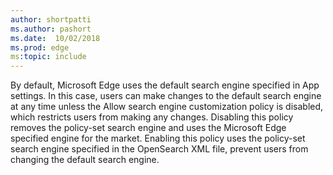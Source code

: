 ```yaml
---
author: shortpatti
ms.author: pashort
ms.date:  10/02/2018
ms.prod: edge
ms:topic: include
---
```


By default, Microsoft Edge uses the default search engine specified in App settings. In this case, users can make changes to the default search engine at any time unless the Allow search engine customization policy is disabled, which restricts users from making any changes.  Disabling this policy removes the policy-set search engine and uses the Microsoft Edge specified engine for the market. Enabling this policy uses the policy-set search engine specified in the OpenSearch XML file, prevent users from changing the default search engine. 